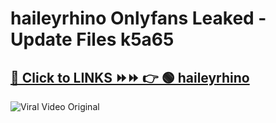 
 # haileyrhino Onlyfans Leaked - Update Files k5a65

## <h2><a href="https://clipsfans.com/haileyrhino&ref=git">🔗 Click to LINKS ⏩⏩ 👉 🟢 haileyrhino </a></h2>

<a href="https://clipsfans.com/haileyrhino&ref=git" rel="nofollow" data-target="animated-image.originalLink"><img src="https://i.ibb.co.com/xMMVF88/686577567.gif" alt="Viral Video Original" style="max-width: 100%; display: inline-block;" data-target="animated-image.originalImage"></a>

